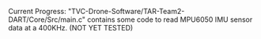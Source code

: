 Current Progress:
"TVC-Drone-Software/TAR-Team2-DART/Core/Src/main.c" contains some code to read MPU6050 IMU sensor data at a 400KHz.
(NOT YET TESTED)
